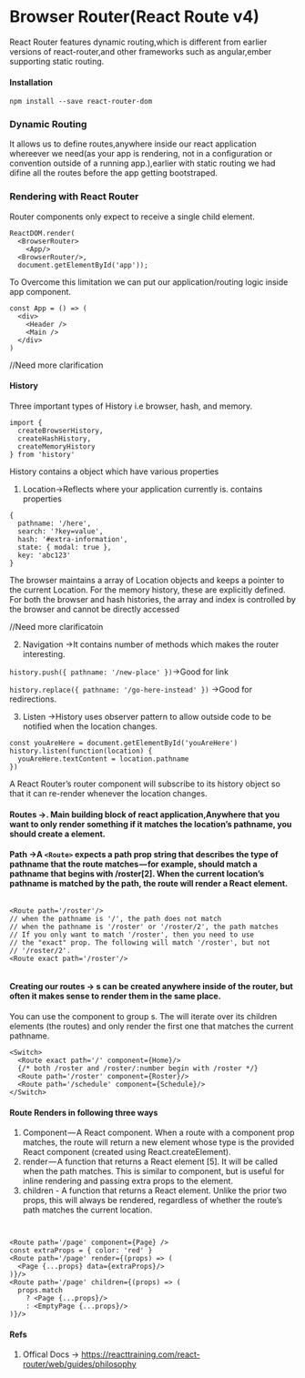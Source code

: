 
# Browser Router(React Route v4)



React Router features  dynamic routing,which is different from earlier versions of react-router,and other frameworks
such as angular,ember supporting static routing.


#### Installation
`npm install --save react-router-dom`

### Dynamic Routing

It allows us to define routes,anywhere inside our react application whereever we need(as your app is rendering, not in a configuration or convention outside of a running app.),earlier with static routing
we had difine all the routes before the app getting bootstraped.



### Rendering with React Router

Router components only expect to receive a single child element.

````
ReactDOM.render(
  <BrowserRouter>
    <App/>
  <BrowserRouter/>,
  document.getElementById('app'));
````

To Overcome this limitation we can put our application/routing logic inside app component.

````
const App = () => (
  <div>
    <Header />
    <Main />
  </div>
)

````

//Need more clarification
#### History


Three important types of History i.e  browser, hash, and memory.


````
import {
  createBrowserHistory,
  createHashHistory,
  createMemoryHistory
} from 'history'

````

History contains a object which have various properties

1. Location->Reflects where your application currently is.
contains properties
````
{
  pathname: '/here',
  search: '?key=value',
  hash: '#extra-information',
  state: { modal: true },
  key: 'abc123'
}
````


The browser maintains a array of Location objects and keeps a pointer to the current Location.
For the memory history, these are explicitly defined. For both the browser and hash histories, the array and index is controlled by the browser and cannot be directly accessed


//Need more clarificatoin

2. Navigation ->It contains number of methods which makes the router interesting.

`history.push({ pathname: '/new-place' })`->Good for link 

`history.replace({ pathname: '/go-here-instead' })` ->Good for redirections.
 

3. Listen ->History uses observer pattern to allow outside code to be notified when the location changes.


````
const youAreHere = document.getElementById('youAreHere')
history.listen(function(location) {
  youAreHere.textContent = location.pathname
})

````

A React Router’s router component will subscribe to its history object so that it can re-render whenever the location changes.







#### Routes ->. Main building block of react application,Anywhere that you want to only render something if it matches the location’s pathname, you should create a <Route> element. ####
#### Path ->A `<Route>` expects a path prop string that describes the type of pathname that the route matches — for example, <Route path='/roster'/> should match a pathname that begins with /roster[2]. When the current location’s pathname is matched by the path, the route will render a React element. ####


````

<Route path='/roster'/>
// when the pathname is '/', the path does not match
// when the pathname is '/roster' or '/roster/2', the path matches
// If you only want to match '/roster', then you need to use
// the "exact" prop. The following will match '/roster', but not
// '/roster/2'.
<Route exact path='/roster'/>


````




#### Creating our routes -> <Route>s can be created anywhere inside of the router, but often it makes sense to render them in the same place. 
You can use the<Switch> component to group <Route>s. The <Switch> will iterate over its children elements (the routes) and only render the first one that matches the current pathname.


````
<Switch>
  <Route exact path='/' component={Home}/>
  {/* both /roster and /roster/:number begin with /roster */}
  <Route path='/roster' component={Roster}/>
  <Route path='/schedule' component={Schedule}/>
</Switch>

````


#### Route Renders in following three ways


1. Component — A React component. When a route with a component prop matches, the route will return a new element whose type is the provided React component (created using React.createElement).
2. render — A function that returns a React element [5]. It will be called when the path matches. This is similar to component, but is useful for inline rendering and passing extra props to the element.
3. children - A function that returns a React element. Unlike the prior two props, this will always be rendered, regardless of whether the route’s path matches the current location.


````


<Route path='/page' component={Page} />
const extraProps = { color: 'red' }
<Route path='/page' render={(props) => (
  <Page {...props} data={extraProps}/>
)}/>
<Route path='/page' children={(props) => (
  props.match
    ? <Page {...props}/>
    : <EmptyPage {...props}/>
)}/>

````






#### Refs
1. Offical Docs -> https://reacttraining.com/react-router/web/guides/philosophy

